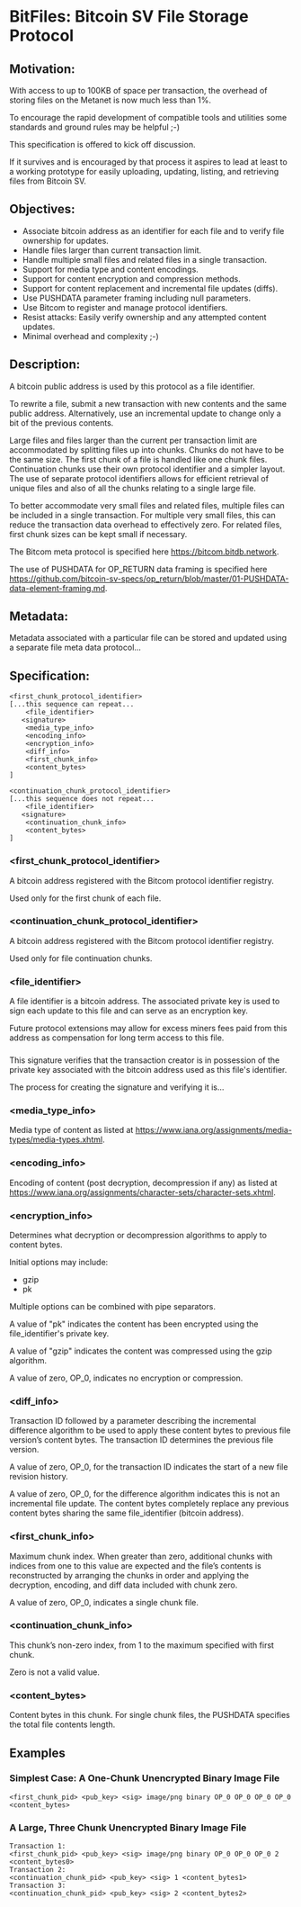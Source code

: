 # BitFiles: Bitcoin SV File Storage Protocol

## Motivation:

With access to up to 100KB of space per transaction, the overhead of storing files on the Metanet is now much less than 1%.

To encourage the rapid development of compatible tools and utilities some standards and ground rules may be helpful ;-)

This specification is offered to kick off discussion.

If it survives and is encouraged by that process it aspires to lead at least to a working prototype for easily uploading, updating, listing, and retrieving files from Bitcoin SV.

## Objectives:

- Associate bitcoin address as an identifier for each file and to verify file ownership for updates.
- Handle files larger than current transaction limit.
- Handle multiple small files and related files in a single transaction.
- Support for media type and content encodings.
- Support for content encryption and compression methods.
- Support for content replacement and incremental file updates (diffs).
- Use PUSHDATA parameter framing including null parameters.
- Use Bitcom to register and manage protocol identifiers.
- Resist attacks: Easily verify ownership and any attempted content updates.
- Minimal overhead and complexity ;-)

## Description:

A bitcoin public address is used by this protocol as a file identifier.

To rewrite a file, submit a new transaction with new contents and the same public address. Alternatively, use an incremental update to change only a bit of the previous contents.

Large files and files larger than the current per transaction limit are accommodated by splitting files up into chunks. Chunks do not have to be the same size. The first chunk of a file is handled like one chunk files. Continuation chunks use their own protocol identifier and a simpler layout. The use of separate protocol identifiers allows for efficient retrieval of unique files and also of all the chunks relating to a single large file.

To better accommodate very small files and related files, multiple files can be included in a single transaction. For multiple very small files, this can reduce the transaction data overhead to effectively zero. For related files, first chunk sizes can be kept small if necessary.

The Bitcom meta protocol is specified here https://bitcom.bitdb.network.

The use of PUSHDATA for OP_RETURN data framing is specified here https://github.com/bitcoin-sv-specs/op_return/blob/master/01-PUSHDATA-data-element-framing.md.

## Metadata:

Metadata associated with a particular file can be stored and updated using a separate file meta data protocol...

## Specification:
	<first_chunk_protocol_identifier>
	[...this sequence can repeat...
		<file_identifier>
       <signature>
		<media_type_info>
		<encoding_info>
		<encryption_info>
		<diff_info>
		<first_chunk_info>
		<content_bytes>
	]

	<continuation_chunk_protocol_identifier>
	[...this sequence does not repeat...
		<file_identifier>
       <signature>
		<continuation_chunk_info>
		<content_bytes>
	]

### <first_chunk_protocol_identifier>
A bitcoin address registered with the Bitcom protocol identifier registry.

Used only for the first chunk of each file.

### <continuation_chunk_protocol_identifier>
A bitcoin address registered with the Bitcom protocol identifier registry.

Used only for file continuation chunks.
 
### <file_identifier>
A file identifier is a bitcoin address. The associated private key is used to sign each update to this file and can serve as an encryption key.

Future protocol extensions may allow for excess miners fees paid from this address as compensation for long term access to this file.

### <signature>
This signature verifies that the transaction creator is in possession of the private key associated with the bitcoin address used as this file's identifier.

The process for creating the signature and verifying it is...

###  <media_type_info>
Media type of content as listed at https://www.iana.org/assignments/media-types/media-types.xhtml.

###  <encoding_info>
Encoding of content (post decryption, decompression if any) as listed at https://www.iana.org/assignments/character-sets/character-sets.xhtml.

###  <encryption_info>
Determines what decryption or decompression algorithms to apply to content bytes.

Initial options may include:
- gzip
- pk
 
Multiple options can be combined with pipe separators.

A value of "pk" indicates the content has been encrypted using the file_identifier's private key.

A value of "gzip" indicates the content was compressed using the gzip algorithm.

A value of zero, OP_0, indicates no encryption or compression.

###  <diff_info>
Transaction ID followed by a parameter describing the incremental difference algorithm to be used to apply these content bytes
to previous file version’s content bytes. The transaction ID determines the previous file version.

A value of zero, OP_0, for the transaction ID indicates the start of a new file revision history.

A value of zero, OP_0, for the difference algorithm indicates this is not an incremental file update.
The content bytes completely replace any previous content bytes sharing the same file_identifier (bitcoin address).

###  <first_chunk_info>
Maximum chunk index. When greater than zero, additional chunks with indices from one to this value are expected and the file’s contents
is reconstructed by arranging the chunks in order and applying the decryption, encoding, and diff data included with chunk zero.

A value of zero, OP_0, indicates a single chunk file.

###  <continuation_chunk_info>
This chunk’s non-zero index, from 1 to the maximum specified with first chunk.

Zero is not a valid value.

###  <content_bytes>
Content bytes in this chunk. For single chunk files, the PUSHDATA specifies the total file contents length.

## Examples

### Simplest Case: A One-Chunk Unencrypted Binary Image File

	<first_chunk_pid> <pub_key> <sig> image/png binary OP_0 OP_0 OP_0 OP_0 <content_bytes>

### A Large, Three Chunk Unencrypted Binary Image File

	Transaction 1:
	<first_chunk_pid> <pub_key> <sig> image/png binary OP_0 OP_0 OP_0 2 <content_bytes0>
	Transaction 2:
	<continuation_chunk_pid> <pub_key> <sig> 1 <content_bytes1>
	Transaction 3:
	<continuation_chunk_pid> <pub_key> <sig> 2 <content_bytes2>
